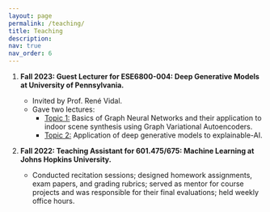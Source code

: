 ```yaml
---
layout: page
permalink: /teaching/
title: Teaching
description: 
nav: true
nav_order: 6
---
```


1. **Fall 2023: Guest Lecturer for ESE6800-004: Deep Generative Models at University of Pennsylvania.**
	- Invited by Prof. René Vidal.
	- Gave two lectures:
	  - <u>Topic 1:</u> Basics of Graph Neural Networks and their application to indoor scene synthesis using Graph Variational Autoencoders.
	  - <u>Topic 2:</u> Application of deep generative models to explainable-AI. 



2. **Fall 2022: Teaching Assistant for 601.475/675: Machine Learning at Johns Hopkins University.**
   - Conducted recitation sessions; designed homework assignments, exam papers, and grading rubrics; served as mentor for course projects and was responsible for their final evaluations; held weekly office hours.
